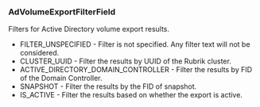 ### AdVolumeExportFilterField
Filters for Active Directory volume export results.

- FILTER_UNSPECIFIED - Filter is not specified. Any filter text will
not be considered.
- CLUSTER_UUID - Filter the results by UUID of the Rubrik cluster.
- ACTIVE_DIRECTORY_DOMAIN_CONTROLLER - Filter the results by FID of the Domain Controller.
- SNAPSHOT - Filter the results by the FID of snapshot.
- IS_ACTIVE - Filter the results based on whether the export is
 active.
